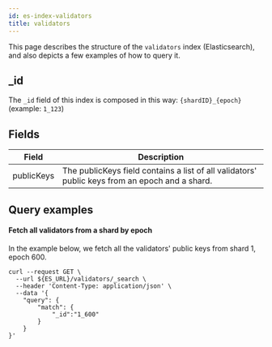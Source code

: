 ```yaml
---
id: es-index-validators
title: validators
---
```


[comment]: # (mx-abstract)

This page describes the structure of the `validators` index (Elasticsearch), and also depicts a few examples of how to query it.

[comment]: # (mx-context-auto)

## _id

The `_id` field of this index is composed in this way: `{shardID}_{epoch}` (example: `1_123`)

[comment]: # (mx-context-auto)

## Fields

| Field       | Description                                                                                     |
|-------------|-------------------------------------------------------------------------------------------------|
| publicKeys  | The publicKeys field contains a list of all validators' public keys from an epoch and a shard.  |

[comment]: # (mx-context-auto)

## Query examples

[comment]: # (mx-context-auto)

#### Fetch all validators from a shard by epoch
In the example below, we fetch all the validators' public keys from shard 1, epoch 600.

```
curl --request GET \
  --url ${ES_URL}/validators/_search \
  --header 'Content-Type: application/json' \
  --data '{
	"query": {
		"match": {
			"_id":"1_600"
		}
	}
}'
```
